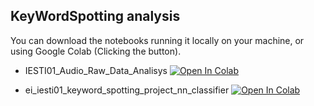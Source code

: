 ##  KeyWordSpotting analysis
You can download the notebooks running it locally on your machine, or using Google Colab (Clicking the button).

- IESTI01_Audio_Raw_Data_Analisys [![Open In Colab](https://colab.research.google.com/assets/colab-badge.svg)](https://colab.research.google.com/github/Mjrovai/UNIFEI-IESTI01-TinyML-2023.1/blob/main/00_Curse_Folder/2_Applications_Deploy/Class_24/IESTI01_Audio_Raw_Data_Analisys.ipynb)

- ei_iesti01_keyword_spotting_project_nn_classifier [![Open In Colab](https://colab.research.google.com/assets/colab-badge.svg)](https://colab.research.google.com/github/Mjrovai/UNIFEI-IESTI01-TinyML-2023.1/blob/main/00_Curse_Folder/2_Applications_Deploy/Class_24/ei_iesti01_keyword_spotting_project_nn_classifier.ipynb)
